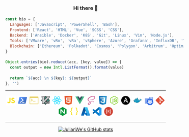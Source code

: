 <div align="center"> 
  <h3>Hi there 👋</h3>



<div align="left" style="width: 560px">

  ```js
  const bio = {
    Languages: ['JavaScript', 'PowerShell', 'Bash'],
    Frontend: ['React', 'HTML', 'Vue', 'SCSS', 'CSS'],
    Backend: ['Ansible', 'Docker', 'K8S', 'Git', 'Linux', 'Vim', 'Node.js'],
    Tools: ['VMware', 'vRo', 'vRa', 'vSphere', 'Azure', 'Grafana', 'InfluxDB', 'VSCode', 'REST API']
    Blockchain: ['Ethereum', 'Polkadot', 'Cosmos', 'Polygon', 'Arbitrum', 'Optimism', 'Filecoin', 'Akash', 'Graph', 'ENS', 'Unibright', 'Sentinel']
  }

  Object.entries(bio).reduce((acc, [key, value]) => {
    const output = new Intl.ListFormat().format(value)

    return `${acc} \n ${key}: ${output}`
  }, '')
  ```

</div>
 
<hr />



<img src="https://raw.githubusercontent.com/vscode-icons/vscode-icons/master/icons/file_type_js.svg" width="32" height="32">
<img src="https://raw.githubusercontent.com/vscode-icons/vscode-icons/master/icons/file_type_powershell.svg" width="32" height="32">
<img src="https://raw.githubusercontent.com/vscode-icons/vscode-icons/master/icons/file_type_shell.svg" width="32" height="32">
<img src="https://raw.githubusercontent.com/vscode-icons/vscode-icons/master/icons/file_type_vim.svg" width="32" height="32">
<img src="https://raw.githubusercontent.com/vscode-icons/vscode-icons/master/icons/file_type_reactjs.svg" width="32" height="32">
<img src="https://raw.githubusercontent.com/vscode-icons/vscode-icons/master/icons/file_type_html.svg" width="32" height="32">
<img src="https://raw.githubusercontent.com/vscode-icons/vscode-icons/master/icons/file_type_vue.svg" width="32" height="32">
<img src="https://raw.githubusercontent.com/vscode-icons/vscode-icons/master/icons/file_type_scss.svg" width="32" height="32">
<img src="https://raw.githubusercontent.com/vscode-icons/vscode-icons/master/icons/file_type_css.svg" width="32" height="32">
<img src="https://raw.githubusercontent.com/vscode-icons/vscode-icons/master/icons/file_type_node.svg" width="32" height="32">
<img src="https://raw.githubusercontent.com/vscode-icons/vscode-icons/master/icons/file_type_ansible.svg" width="32" height="32">
<img src="https://raw.githubusercontent.com/vscode-icons/vscode-icons/master/icons/file_type_docker.svg" width="32" height="32">
<img src="https://raw.githubusercontent.com/vscode-icons/vscode-icons/master/icons/folder_type_kubernetes.svg" width="32" height="32">
<img src="https://raw.githubusercontent.com/vscode-icons/vscode-icons/master/icons/file_type_git.svg" width="32" height="32">
<img src="https://raw.githubusercontent.com/vscode-icons/vscode-icons/master/icons/file_type_nginx.svg" width="32" height="32">

<img src="https://raw.githubusercontent.com/vscode-icons/vscode-icons/master/icons/file_type_json.svg" width="32" height="32">
<img src="https://raw.githubusercontent.com/vscode-icons/vscode-icons/master/icons/file_type_azure.svg" width="32" height="32">
<img src="https://raw.githubusercontent.com/vscode-icons/vscode-icons/master/icons/file_type_vscode.svg" width="32" height="32">
<img src="https://raw.githubusercontent.com/vscode-icons/vscode-icons/master/icons/file_type_rest.svg" width="32" height="32">

 
 <hr />
<div align="center"> 

   [![JulianWe's GitHub stats](https://github-readme-stats.vercel.app/api?username=JulianWe&show_icons=true&title_color=61afef&icon_color=98c379&text_color=e3e5e8&bg_color=282c34)](https://github.com/JulianWe)

</div>

